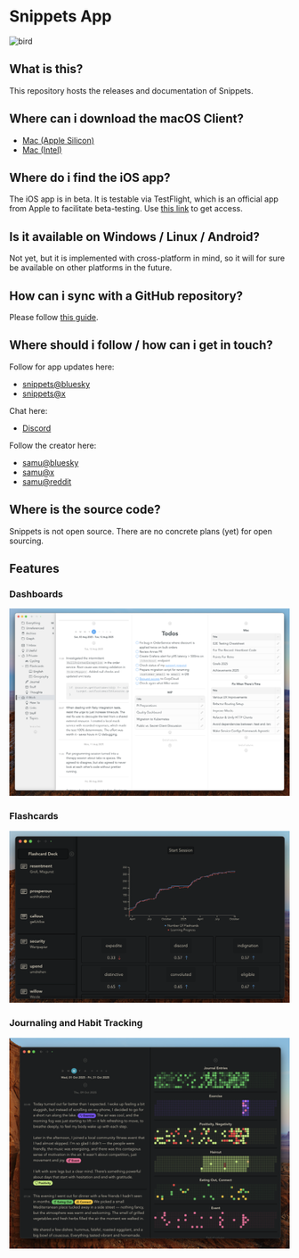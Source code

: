 # Snippets App

![bird](images/bird.png)

## What is this?

This repository hosts the releases and documentation of Snippets.

## Where can i download the macOS Client?

- [Mac (Apple Silicon)](https://github.com/samu/snippets/releases/download/v0.11.0/Snippets-0.11.0-arm64.dmg)
- [Mac (Intel)](https://github.com/samu/snippets/releases/download/v0.11.0/Snippets-0.11.0-x64.dmg)

## Where do i find the iOS app?

The iOS app is in beta. It is testable via TestFlight, which is an official app from Apple to facilitate beta-testing. Use [this link](https://testflight.apple.com/join/3wpgBj2Z) to get access.

## Is it available on Windows / Linux / Android?

Not yet, but it is implemented with cross-platform in mind, so it will for sure be available on other platforms in the future.

## How can i sync with a GitHub repository?

Please follow [this guide](GITHUB.md).

## Where should i follow / how can i get in touch?

Follow for app updates here:

- [snippets@bluesky](https://bsky.app/profile/snippets.ch)
- [snippets@x](https://x.com/snippetsHQ)

Chat here:

- [Discord](https://discord.gg/CWuenNJcpy)

Follow the creator here:

- [samu@bluesky](https://bsky.app/profile/samu.codes)
- [samu@x](https://x.com/samucodes)
- [samu@reddit](https://www.reddit.com/user/samu-codes/)

## Where is the source code?

Snippets is not open source. There are no concrete plans (yet) for open sourcing.

## Features

### Dashboards

![dashboards](images/dashboards.png)

### Flashcards

![flashcards](images/flashcards.png)

### Journaling and Habit Tracking

![journaling-and-habit-tracking](images/journaling-and-habit-tracking.png)
